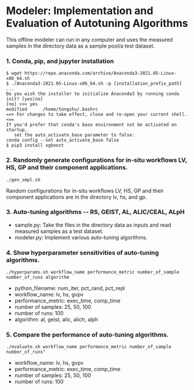 # Modeler: Implementation and Evaluation of Autotuning Algorithms
This offline modeler can run in any computer and uses the measured samples in the directory data as a sample pool/a test dataset.

### 1. Conda, pip, and jupyter installation
```
$ wget https://repo.anaconda.com/archive/Anaconda3-2021.05-Linux-x86_64.sh
$ ./Anaconda3-2021.05-Linux-x86_64.sh -p [installation_prefix_path]
...
Do you wish the installer to initialize Anaconda3 by running conda init? [yes|no]
[no] >>> yes
modified      /home/tongshu/.bashrc
==> For changes to take effect, close and re-open your current shell. <==
If you'd prefer that conda's base environment not be activated on startup,
   set the auto_activate_base parameter to false:
conda config --set auto_activate_base false
$ pip3 install xgboost
```

### 2. Randomly generate configurations for in-situ workflows LV, HS, GP and their component applications.
```
./gen_smpl.sh
```
Random configurations for in-situ workflows LV, HS, GP and their component applications are in the directory lv, hs, and gp.


### 3. Auto-tuning algorithms -- RS, GEIST, AL, ALIC/CEAL, ALpH
- sample.py: Take the files in the directory data as inputs and read measured samples as a test dataset.
- modeler.py: Implement various auto-tuning algorithms.

### 4. Show hyperparameter sensitivities of auto-tuning algorithms.
```
./hyperparams.sh workflow_name performance_metric number_of_sample number_of_runs algorithm
```
- python_filename: num_iter, pct_rand, pct_repl
- workflow_name: lv, hs, gvpv
- performance_metric: exec_time, comp_time
- number of samples: 25, 50, 100
- number of runs: 100
- algorithm: al, geist, alic, alich, alph

### 5. Compare the performance of auto-tuning algorithms.
```
./evaluate.sh workflow_name performance_metric number_of_sample number_of_runs"
```
- workflow_name: lv, hs, gvpv
- performance_metric: exec_time, comp_time
- number of samples: 25, 50, 100
- number of runs: 100

